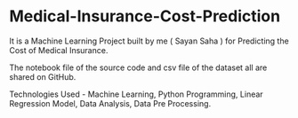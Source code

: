 # Medical-Insurance-Cost-Prediction 

It is a Machine Learning Project built by me ( Sayan Saha ) for Predicting the Cost of Medical Insurance.

The notebook file of the source code and csv file of the dataset all are shared on GitHub. 

Technologies Used - Machine Learning, Python Programming, Linear Regression Model, Data Analysis, Data Pre Processing. 




